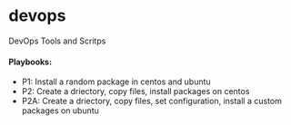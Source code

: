 # devops
DevOps Tools and Scritps

#### Playbooks:
- P1: Install a random package in centos and ubuntu
- P2: Create a driectory, copy files, install packages on centos
- P2A: Create a driectory, copy files, set configuration, install a custom packages on ubuntu
